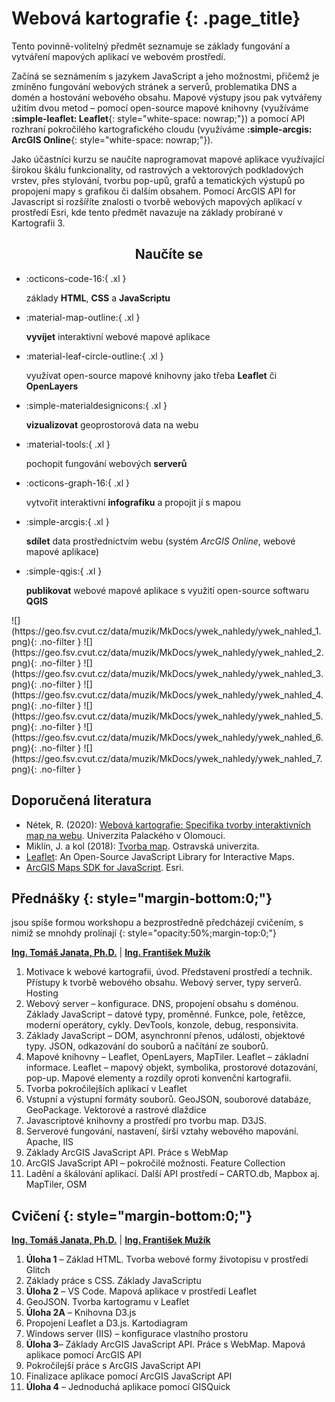 
# Webová kartografie {: .page_title}

Tento povinně-volitelný předmět seznamuje se základy fungování a vytváření mapových aplikací ve webovém prostředí.

Začíná se seznámením s jazykem JavaScript a jeho možnostmi, přičemž je zmíněno fungování webových stránek a serverů, problematika DNS a domén a hostování webového obsahu. Mapové výstupy jsou pak vytvářeny užitím dvou metod – pomocí open-source mapové knihovny (využíváme __:simple-leaflet: Leaflet__{: style="white-space: nowrap;"}) a pomocí API rozhraní pokročilého kartografického cloudu (využíváme __:simple-arcgis: ArcGIS Online__{: style="white-space: nowrap;"}).

Jako účastníci kurzu se naučíte naprogramovat mapové aplikace využívající širokou škálu funkcionality, od rastrových a vektorových podkladových vrstev, přes stylování, tvorbu pop-upů, grafů a tematických výstupů po propojení mapy s grafikou či dalším obsahem. Pomocí ArcGIS API for Javascript si rozšíříte znalosti o tvorbě webových mapových aplikací v prostředí Esri, kde tento předmět navazuje na základy probírané v Kartografii 3.

<h2 style="text-align:center;">Naučíte se</h2>
<!-- styl je zde pridany HTML tagem (ne pomoci '##'), aby se text neobjevil v tabulce obsahu vlevo na strance -->

<div class="grid cards grid_icon_info smaller_padding" markdown> <!-- specificky format gridu (trida "grid_icon_info") na miru uvodni strance predmetu -->

-   :octicons-code-16:{ .xl }

    základy __HTML__, __CSS__ a __JavaScriptu__

-   :material-map-outline:{ .xl }

    __vyvíjet__ interaktivní webové mapové aplikace

-   :material-leaf-circle-outline:{ .xl }

    využívat open-source mapové knihovny jako třeba __Leaflet__ či __OpenLayers__

-   :simple-materialdesignicons:{ .xl }

    __vizualizovat__ geoprostorová data na webu

-   :material-tools:{ .xl }

    pochopit fungování webových __serverů__


-   :octicons-graph-16:{ .xl }

    vytvořit interaktivní __infografiku__ a propojit jí s mapou

-   :simple-arcgis:{ .xl }

    __sdílet__ data prostřednictvím webu (systém _ArcGIS Online_, webové mapové aplikace)

-   :simple-qgis:{ .xl }

    __publikovat__ webové mapové aplikace s využití open-source softwaru __QGIS__


</div>

<div class="gallery_container" markdown>
![](https://geo.fsv.cvut.cz/data/muzik/MkDocs/ywek_nahledy/ywek_nahled_1.png){: .no-filter }
![](https://geo.fsv.cvut.cz/data/muzik/MkDocs/ywek_nahledy/ywek_nahled_2.png){: .no-filter }
![](https://geo.fsv.cvut.cz/data/muzik/MkDocs/ywek_nahledy/ywek_nahled_3.png){: .no-filter }
![](https://geo.fsv.cvut.cz/data/muzik/MkDocs/ywek_nahledy/ywek_nahled_4.png){: .no-filter }
![](https://geo.fsv.cvut.cz/data/muzik/MkDocs/ywek_nahledy/ywek_nahled_5.png){: .no-filter }
![](https://geo.fsv.cvut.cz/data/muzik/MkDocs/ywek_nahledy/ywek_nahled_6.png){: .no-filter }
![](https://geo.fsv.cvut.cz/data/muzik/MkDocs/ywek_nahledy/ywek_nahled_7.png){: .no-filter }



</div>

## Doporučená literatura

- Nétek, R. (2020): [Webová kartografie: Specifika tvorby interaktivních map na webu](https://webova.kartografie.upol.cz/). Univerzita Palackého v Olomouci.
- Miklín, J. a kol (2018): [Tvorba map](https://tvorbamap.osu.cz/). Ostravská univerzita.
- [Leaflet](https://leafletjs.com/): An Open-Source JavaScript Library for Interactive Maps.
- [ArcGIS Maps SDK for JavaScript](https://developers.arcgis.com/javascript/latest/). Esri.



## Přednášky {: style="margin-bottom:0;"}

jsou spíše formou workshopu a bezprostředně předcházejí cvičením, s nimiž se mnohdy prolínají
{: style="opacity:50%;margin-top:0;"}

[__Ing. Tomáš Janata, Ph.D.__](https://geomatics.fsv.cvut.cz/employees/tomas-janata/) | [__Ing. František Mužík__](https://geomatics.fsv.cvut.cz/employees/frantisek-muzik/)

1. Motivace k webové kartografii, úvod. Představení prostředí a technik. Přístupy k tvorbě webového obsahu. Webový server, typy serverů. Hosting
2. Webový server – konfigurace. DNS, propojení obsahu s doménou. Základy JavaScript – datové typy, proměnné. Funkce, pole, řetězce, moderní operátory, cykly. DevTools, konzole, debug, responsivita.
3. Základy JavaScript – DOM, asynchronní přenos, události, objektové typy. JSON, odkazování do souborů a načítání ze souborů.
4. Mapové knihovny – Leaflet, OpenLayers, MapTiler. Leaflet – základní informace. Leaflet – mapový objekt, symbolika, prostorové dotazování, pop-up. Mapové elementy a rozdíly oproti konvenční kartografii.
5. Tvorba pokročilejších aplikací v Leaflet
6. Vstupní a výstupní formáty souborů. GeoJSON, souborové databáze, GeoPackage. Vektorové a rastrové dlaždice
7. Javascriptové knihovny a prostředí pro tvorbu map. D3JS.
8. Serverové fungování, nastavení, širší vztahy webového mapování. Apache, IIS
9. Základy ArcGIS JavaScript API. Práce s WebMap
10. ArcGIS JavaScript API – pokročilé možnosti. Feature Collection
11. Ladění a škálování aplikací. Další API prostředí – CARTO.db, Mapbox aj. MapTiler, OSM

## Cvičení {: style="margin-bottom:0;"}

[__Ing. Tomáš Janata, Ph.D.__](https://geomatics.fsv.cvut.cz/employees/tomas-janata/) | [__Ing. František Mužík__](https://geomatics.fsv.cvut.cz/employees/frantisek-muzik/)

1. **Úloha 1** – Základ HTML. Tvorba webové formy životopisu v prostředí Glitch <!-- JC, TJ, FM -->
2. Základy práce s CSS. Základy JavaScriptu <!-- FM -->
3. **Úloha 2** – VS Code. Mapová aplikace v prostředí Leaflet <!-- TJ -->
4. GeoJSON. Tvorba kartogramu v Leaflet <!-- TJ -->
5. **Úloha 2A** – Knihovna D3.js <!-- FM -->
6. Propojení Leaflet a D3.js. Kartodiagram <!-- FM -->
7. Windows server (IIS) – konfigurace vlastního prostoru <!-- TJ -->
8. **Úloha 3**– Základy ArcGIS JavaScript API. Práce s WebMap. Mapová aplikace pomocí ArcGIS API <!-- TJ -->
9. Pokročilejší práce s ArcGIS JavaScript API <!-- TJ+ (MH?) -->
10. Finalizace aplikace pomocí ArcGIS JavaScript API <!-- TJ+ (MH?) -->
11. **Úloha 4** – Jednoduchá aplikace pomocí GISQuick <!-- FM --> <!-- Případně 3D webová mapa pomocí open source -->

<!--
## Harmonogram {: style="margin-bottom:0;"}


[![](./assets/index/schedule.svg#only-light){.off-glb .no-filter}](https://kos.cvut.cz/schedule/course/155YWEK/semester/B242){target="_blank"}
[![](./assets/index/schedule_dark.svg#only-dark){.off-glb .no-filter}](https://kos.cvut.cz/schedule/course/155YWEK/semester/B242){target="_blank"}


---

[Stránka předmětu v :custom-kos-logo-img-BW:{.middle style="margin-left:3px;"} :custom-kos-logo-BW:{.xl .middle}](https://kos.cvut.cz/course-syllabus/1551GIS/B232){ .md-button .md-button--primary target="_blank"}
{align=center}
-->
